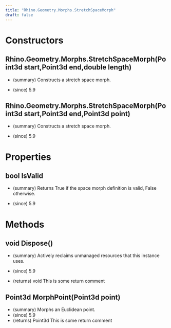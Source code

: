 ```yaml
---
title: "Rhino.Geometry.Morphs.StretchSpaceMorph"
draft: false
---
```


# Constructors
## Rhino.Geometry.Morphs.StretchSpaceMorph(Point3d start,Point3d end,double length)
- (summary) 
     Constructs a stretch space morph.
     
- (since) 5.9
## Rhino.Geometry.Morphs.StretchSpaceMorph(Point3d start,Point3d end,Point3d point)
- (summary) 
     Constructs a stretch space morph.
     
- (since) 5.9
# Properties
## bool IsValid
- (summary) 
     Returns True if the space morph definition is valid, False otherwise.
     
- (since) 5.9
# Methods
## void Dispose()
- (summary) 
     Actively reclaims unmanaged resources that this instance uses.
     
- (since) 5.9
- (returns) void This is some return comment
## Point3d MorphPoint(Point3d point)
- (summary) Morphs an Euclidean point.
- (since) 5.9
- (returns) Point3d This is some return comment
